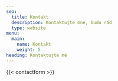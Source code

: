 ```yaml
---
seo:
  title: Kontakt
  description: Kontaktujte mne, budu rád
  type: website
menu:
  main:
    name: Kontakt
    weight: 5
heading: Kontaktujte mě
---
```


{{< contactform >}}
